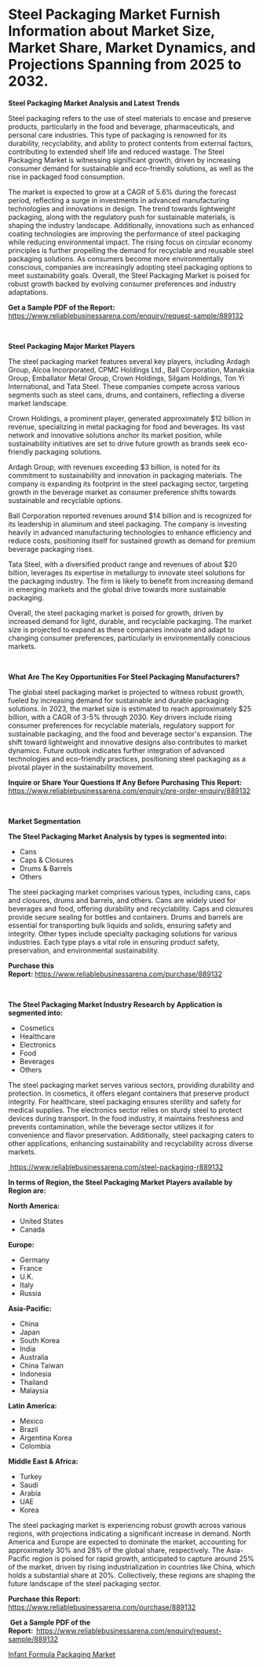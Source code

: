 <p><h1>Steel Packaging Market Furnish Information about Market Size, Market Share, Market Dynamics, and Projections Spanning from 2025 to 2032.</h1></p><p><strong>Steel Packaging Market Analysis and Latest Trends</strong></p>
<p><p>Steel packaging refers to the use of steel materials to encase and preserve products, particularly in the food and beverage, pharmaceuticals, and personal care industries. This type of packaging is renowned for its durability, recyclability, and ability to protect contents from external factors, contributing to extended shelf life and reduced wastage. The Steel Packaging Market is witnessing significant growth, driven by increasing consumer demand for sustainable and eco-friendly solutions, as well as the rise in packaged food consumption.</p><p>The market is expected to grow at a CAGR of 5.6% during the forecast period, reflecting a surge in investments in advanced manufacturing technologies and innovations in design. The trend towards lightweight packaging, along with the regulatory push for sustainable materials, is shaping the industry landscape. Additionally, innovations such as enhanced coating technologies are improving the performance of steel packaging while reducing environmental impact. The rising focus on circular economy principles is further propelling the demand for recyclable and reusable steel packaging solutions. As consumers become more environmentally conscious, companies are increasingly adopting steel packaging options to meet sustainability goals. Overall, the Steel Packaging Market is poised for robust growth backed by evolving consumer preferences and industry adaptations.</p></p>
<p><strong>Get a Sample PDF of the Report:&nbsp;</strong> <a href="https://www.reliablebusinessarena.com/enquiry/request-sample/889132?utm_campaign=3251&utm_medium=2&utm_source=Github&utm_content=ia&utm_term=08032025&utm_id=steel-packaging">https://www.reliablebusinessarena.com/enquiry/request-sample/889132</a></p>
<p>&nbsp;</p>
<p><strong>Steel Packaging Major Market Players</strong></p>
<p><p>The steel packaging market features several key players, including Ardagh Group, Alcoa Incorporated, CPMC Holdings Ltd., Ball Corporation, Manaksia Group, Emballator Metal Group, Crown Holdings, Silgam Holdings, Ton Yi International, and Tata Steel. These companies compete across various segments such as steel cans, drums, and containers, reflecting a diverse market landscape.</p><p>Crown Holdings, a prominent player, generated approximately $12 billion in revenue, specializing in metal packaging for food and beverages. Its vast network and innovative solutions anchor its market position, while sustainability initiatives are set to drive future growth as brands seek eco-friendly packaging solutions.</p><p>Ardagh Group, with revenues exceeding $3 billion, is noted for its commitment to sustainability and innovation in packaging materials. The company is expanding its footprint in the steel packaging sector, targeting growth in the beverage market as consumer preference shifts towards sustainable and recyclable options.</p><p>Ball Corporation reported revenues around $14 billion and is recognized for its leadership in aluminum and steel packaging. The company is investing heavily in advanced manufacturing technologies to enhance efficiency and reduce costs, positioning itself for sustained growth as demand for premium beverage packaging rises.</p><p>Tata Steel, with a diversified product range and revenues of about $20 billion, leverages its expertise in metallurgy to innovate steel solutions for the packaging industry. The firm is likely to benefit from increasing demand in emerging markets and the global drive towards more sustainable packaging.</p><p>Overall, the steel packaging market is poised for growth, driven by increased demand for light, durable, and recyclable packaging. The market size is projected to expand as these companies innovate and adapt to changing consumer preferences, particularly in environmentally conscious markets.</p></p>
<p>&nbsp;</p>
<p><strong>What Are The Key Opportunities For Steel Packaging Manufacturers?</strong></p>
<p><p>The global steel packaging market is projected to witness robust growth, fueled by increasing demand for sustainable and durable packaging solutions. In 2023, the market size is estimated to reach approximately $25 billion, with a CAGR of 3-5% through 2030. Key drivers include rising consumer preferences for recyclable materials, regulatory support for sustainable packaging, and the food and beverage sector's expansion. The shift toward lightweight and innovative designs also contributes to market dynamics. Future outlook indicates further integration of advanced technologies and eco-friendly practices, positioning steel packaging as a pivotal player in the sustainability movement.</p></p>
<p><strong>Inquire or Share Your Questions If Any Before Purchasing This Report:</strong> <a href="https://www.reliablebusinessarena.com/enquiry/pre-order-enquiry/889132?utm_campaign=3251&utm_medium=2&utm_source=Github&utm_content=ia&utm_term=08032025&utm_id=steel-packaging">https://www.reliablebusinessarena.com/enquiry/pre-order-enquiry/889132</a></p>
<p>&nbsp;</p>
<p><strong>Market Segmentation</strong></p>
<p><strong>The Steel Packaging Market Analysis by types is segmented into:</strong></p>
<p><ul><li>Cans</li><li>Caps & Closures</li><li>Drums & Barrels</li><li>Others</li></ul></p>
<p><p>The steel packaging market comprises various types, including cans, caps and closures, drums and barrels, and others. Cans are widely used for beverages and food, offering durability and recyclability. Caps and closures provide secure sealing for bottles and containers. Drums and barrels are essential for transporting bulk liquids and solids, ensuring safety and integrity. Other types include specialty packaging solutions for various industries. Each type plays a vital role in ensuring product safety, preservation, and environmental sustainability.</p></p>
<p><strong>Purchase this Report:&nbsp;</strong><a href="https://www.reliablebusinessarena.com/purchase/889132?utm_campaign=3251&utm_medium=2&utm_source=Github&utm_content=ia&utm_term=08032025&utm_id=steel-packaging">https://www.reliablebusinessarena.com/purchase/889132</a></p>
<p>&nbsp;</p>
<p><strong>The Steel Packaging Market Industry Research by Application is segmented into:</strong></p>
<p><ul><li>Cosmetics</li><li>Healthcare</li><li>Electronics</li><li>Food</li><li>Beverages</li><li>Others</li></ul></p>
<p><p>The steel packaging market serves various sectors, providing durability and protection. In cosmetics, it offers elegant containers that preserve product integrity. For healthcare, steel packaging ensures sterility and safety for medical supplies. The electronics sector relies on sturdy steel to protect devices during transport. In the food industry, it maintains freshness and prevents contamination, while the beverage sector utilizes it for convenience and flavor preservation. Additionally, steel packaging caters to other applications, enhancing sustainability and recyclability across diverse markets.</p></p>
<p><a href="https://www.reliablebusinessarena.com/steel-packaging-r889132?utm_campaign=3251&utm_medium=2&utm_source=Github&utm_content=ia&utm_term=08032025&utm_id=steel-packaging">&nbsp;https://www.reliablebusinessarena.com/steel-packaging-r889132</a></p>
<p><strong>In terms of Region, the Steel Packaging Market Players available by Region are:</strong></p>
<p>
    <p> <strong> North America: </strong>
        <ul>
            <li>United States</li>
            <li>Canada</li>
        </ul>
        </p> 
    <p> <strong> Europe: </strong>
        <ul>
            <li>Germany</li>
            <li>France</li>
            <li>U.K.</li>
            <li>Italy</li>
            <li>Russia</li>
        </ul>
        </p> 
    <p> <strong> Asia-Pacific: </strong>
        <ul>
            <li>China</li>
            <li>Japan</li>
            <li>South Korea</li>
            <li>India</li>
            <li>Australia</li>
            <li>China Taiwan</li>
            <li>Indonesia</li>
            <li>Thailand</li>
            <li>Malaysia</li>
        </ul>
        </p> 
    <p> <strong> Latin America: </strong>
        <ul>
            <li>Mexico</li>
            <li>Brazil</li>
            <li>Argentina Korea</li>
            <li>Colombia</li>
        </ul>
        </p> 
    <p> <strong> Middle East & Africa: </strong>
        <ul>
            <li>Turkey</li>
            <li>Saudi</li>
            <li>Arabia</li>
            <li>UAE</li>
            <li>Korea</li>
        </ul>
    </p>
    </p>
<p><p>The steel packaging market is experiencing robust growth across various regions, with projections indicating a significant increase in demand. North America and Europe are expected to dominate the market, accounting for approximately 30% and 28% of the global share, respectively. The Asia-Pacific region is poised for rapid growth, anticipated to capture around 25% of the market, driven by rising industrialization in countries like China, which holds a substantial share at 20%. Collectively, these regions are shaping the future landscape of the steel packaging sector.</p></p>
<p><strong>Purchase this Report: </strong><a href="https://www.reliablebusinessarena.com/purchase/889132?utm_campaign=3251&utm_medium=2&utm_source=Github&utm_content=ia&utm_term=08032025&utm_id=steel-packaging">https://www.reliablebusinessarena.com/purchase/889132</a></p>
<p>&nbsp;<strong>Get a Sample PDF of the Report:&nbsp;&nbsp;</strong><a href="https://www.reliablebusinessarena.com/enquiry/request-sample/889132?utm_campaign=3251&utm_medium=2&utm_source=Github&utm_content=ia&utm_term=08032025&utm_id=steel-packaging">https://www.reliablebusinessarena.com/enquiry/request-sample/889132</a></p>
<p><strong></strong></p>
<p><p><a href="https://github.com/maseykokosq1/Market-Research-Report-List-1/blob/main/infant-formula-packaging-market.md?utm_campaign=3251&utm_medium=2&utm_source=Github&utm_content=ia&utm_term=08032025&utm_id=steel-packaging">Infant Formula Packaging Market</a></p></p>